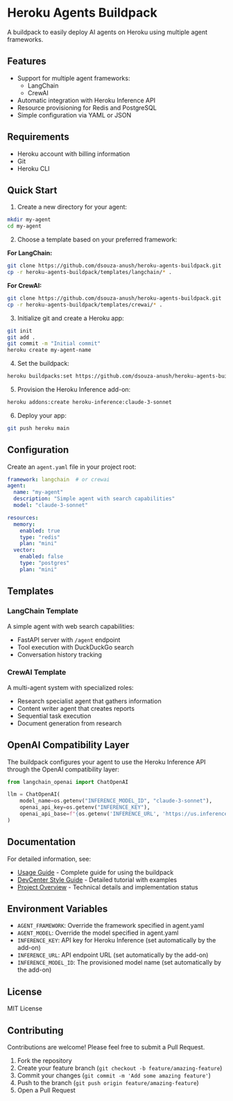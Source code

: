 # Heroku Agents Buildpack

A buildpack to easily deploy AI agents on Heroku using multiple agent frameworks.

## Features

- Support for multiple agent frameworks:
  - LangChain
  - CrewAI
- Automatic integration with Heroku Inference API
- Resource provisioning for Redis and PostgreSQL
- Simple configuration via YAML or JSON

## Requirements

- Heroku account with billing information
- Git
- Heroku CLI

## Quick Start

1. Create a new directory for your agent:

```bash
mkdir my-agent
cd my-agent
```

2. Choose a template based on your preferred framework:

**For LangChain:**
```bash
git clone https://github.com/dsouza-anush/heroku-agents-buildpack.git
cp -r heroku-agents-buildpack/templates/langchain/* .
```

**For CrewAI:**
```bash
git clone https://github.com/dsouza-anush/heroku-agents-buildpack.git
cp -r heroku-agents-buildpack/templates/crewai/* .
```

3. Initialize git and create a Heroku app:

```bash
git init
git add .
git commit -m "Initial commit"
heroku create my-agent-name
```

4. Set the buildpack:

```bash
heroku buildpacks:set https://github.com/dsouza-anush/heroku-agents-buildpack.git
```

5. Provision the Heroku Inference add-on:

```bash
heroku addons:create heroku-inference:claude-3-sonnet
```

6. Deploy your app:

```bash
git push heroku main
```

## Configuration

Create an `agent.yaml` file in your project root:

```yaml
framework: langchain  # or crewai
agent:
  name: "my-agent"
  description: "Simple agent with search capabilities"
  model: "claude-3-sonnet"

resources:
  memory:
    enabled: true
    type: "redis"
    plan: "mini"
  vector:
    enabled: false
    type: "postgres"
    plan: "mini"
```

## Templates

### LangChain Template

A simple agent with web search capabilities:
- FastAPI server with `/agent` endpoint
- Tool execution with DuckDuckGo search
- Conversation history tracking

### CrewAI Template

A multi-agent system with specialized roles:
- Research specialist agent that gathers information
- Content writer agent that creates reports
- Sequential task execution
- Document generation from research

## OpenAI Compatibility Layer

The buildpack configures your agent to use the Heroku Inference API through the OpenAI compatibility layer:

```python
from langchain_openai import ChatOpenAI

llm = ChatOpenAI(
    model_name=os.getenv("INFERENCE_MODEL_ID", "claude-3-sonnet"),
    openai_api_key=os.getenv("INFERENCE_KEY"),
    openai_api_base=f"{os.getenv('INFERENCE_URL', 'https://us.inference.heroku.com')}/v1"
)
```

## Documentation

For detailed information, see:

- [Usage Guide](USAGE_GUIDE.md) - Complete guide for using the buildpack
- [DevCenter Style Guide](DEVCENTER.md) - Detailed tutorial with examples
- [Project Overview](PROJECT_OVERVIEW.md) - Technical details and implementation status

## Environment Variables

- `AGENT_FRAMEWORK`: Override the framework specified in agent.yaml
- `AGENT_MODEL`: Override the model specified in agent.yaml
- `INFERENCE_KEY`: API key for Heroku Inference (set automatically by the add-on)
- `INFERENCE_URL`: API endpoint URL (set automatically by the add-on)
- `INFERENCE_MODEL_ID`: The provisioned model name (set automatically by the add-on)

## License

MIT License

## Contributing

Contributions are welcome! Please feel free to submit a Pull Request.

1. Fork the repository
2. Create your feature branch (`git checkout -b feature/amazing-feature`)
3. Commit your changes (`git commit -m 'Add some amazing feature'`)
4. Push to the branch (`git push origin feature/amazing-feature`)
5. Open a Pull Request